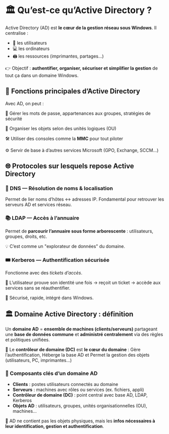 # **🏛️ Qu’est-ce qu’Active Directory ?**

Active Directory (AD) est **le cœur de la gestion réseau sous Windows**. Il centralise :

- 👤 les utilisateurs 
- 💻 les ordinateurs
- 🖨️ les ressources (imprimantes, partages...)

👉 Objectif : **authentifier, organiser, sécuriser et simplifier la gestion** de tout ça dans un domaine Windows.



## **🧰 Fonctions principales d’Active Directory**

Avec AD, on peut :

🔐 Gérer les mots de passe, appartenances aux groupes, stratégies de sécurité

👥 Organiser les objets selon des unités logiques (OU)

🛠️ Utiliser des consoles comme la **MMC** pour tout piloter

⚙️ Servir de base à d’autres services Microsoft (GPO, Exchange, SCCM…)



## **🌐 Protocoles sur lesquels repose Active Directory**

### **📍 DNS — Résolution de noms & localisation**

Permet de lier noms d’hôtes ↔ adresses IP. Fondamental pour retrouver les serveurs AD et services réseau.

### **📚 LDAP — Accès à l’annuaire**

Permet de **parcourir l’annuaire sous forme arborescente** : utilisateurs, groupes, droits, etc.

💡 C’est comme un "explorateur de données" du domaine.

### **🎟️ Kerberos — Authentification sécurisée**

Fonctionne avec des *tickets d’accès*.

🧾 L’utilisateur prouve son identité une fois → reçoit un ticket → accède aux services sans se réauthentifier.

🔐 Sécurisé, rapide, intégré dans Windows.



## **🏛️ Domaine Active Directory : définition**

Un **domaine AD** = **ensemble de machines (clients/serveurs)** partageant une **base de données commune** et **administré centralement** via des règles et politiques unifiées.

👑 Le **contrôleur de domaine (DC)** est **le cœur du domaine** : Gère l’authentification, Héberge la base AD et Permet la gestion des objets (utilisateurs, PC, imprimantes…)



### **🧩 Composants clés d’un domaine AD**

- **Clients** : postes utilisateurs connectés au domaine
- **Serveurs** : machines avec rôles ou services (ex. fichiers, appli)
- **Contrôleur de domaine (DC)** : point central avec base AD, LDAP, Kerberos
- **Objets AD** : utilisateurs, groupes, unités organisationnelles (OU), machines…

🧠 AD ne contient pas les objets physiques, mais les **infos nécessaires à leur identification, gestion et authentification**.

